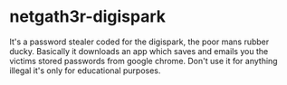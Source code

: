 # netgath3r-digispark
It's a password stealer coded for the digispark, the poor mans rubber ducky. Basically it downloads an app which saves and emails you the victims stored passwords from google chrome. Don't use it for anything illegal it's only for educational purposes.
